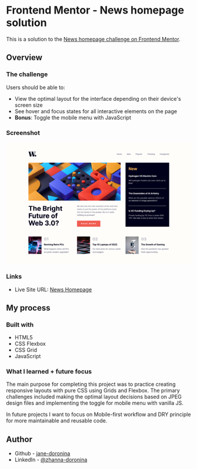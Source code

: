 # Frontend Mentor - News homepage solution

This is a solution to the [News homepage challenge on Frontend Mentor](https://www.frontendmentor.io/challenges/news-homepage-H6SWTa1MFl).

## Overview

### The challenge

Users should be able to:

- View the optimal layout for the interface depending on their device's screen size
- See hover and focus states for all interactive elements on the page
- **Bonus**: Toggle the mobile menu with JavaScript

### Screenshot

![](assets/news_homepage_screenshot.png)


### Links

- Live Site URL: [News Homepage](https://fabulous-bunny-7039f6.netlify.app/)

## My process

### Built with

- HTML5
- CSS Flexbox
- CSS Grid
- JavaScript


### What I learned + future focus

The main purpose for completing this project was to practice creating responsive layouts with pure CSS using Grids and Flexbox. The primary challenges included making the optimal layout decisions based on JPEG design files and implementing the toggle for mobile menu with vanilla JS.

In future projects I want to focus on Mobile-first workflow and DRY principle for more maintainable and reusable code.


## Author

- Github - [jane-doronina](https://github.com/jane-doronina)
- LinkedIn - [@zhanna-doronina](https://www.linkedin.com/in/zhanna-doronina/)
